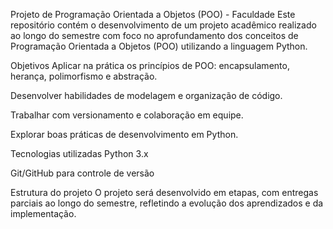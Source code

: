 Projeto de Programação Orientada a Objetos (POO) - Faculdade
Este repositório contém o desenvolvimento de um projeto acadêmico realizado ao longo do semestre com foco no aprofundamento dos conceitos de Programação Orientada a Objetos (POO) utilizando a linguagem Python.

Objetivos
Aplicar na prática os princípios de POO: encapsulamento, herança, polimorfismo e abstração.

Desenvolver habilidades de modelagem e organização de código.

Trabalhar com versionamento e colaboração em equipe.

Explorar boas práticas de desenvolvimento em Python.

Tecnologias utilizadas
Python 3.x

Git/GitHub para controle de versão

Estrutura do projeto
O projeto será desenvolvido em etapas, com entregas parciais ao longo do semestre, refletindo a evolução dos aprendizados e da implementação.
